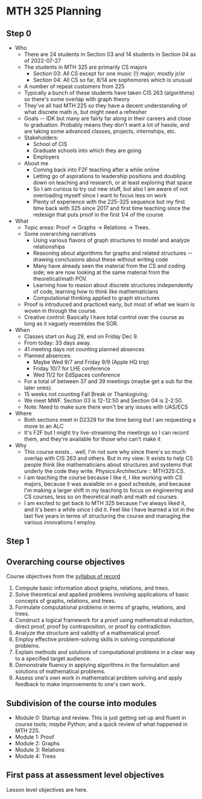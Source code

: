 # MTH 325 Planning 

## Step 0

+ Who
    - There are 24 students in Section 03 and 14 students in Section 04 as of 2022-07-27
    - The students in MTH 325 are primarily CS majors
        - Section 03: All CS except for one music (!) major; mostly jr/sr
        - Section 04: All CS so far, 8/14 are sophomores which is unusual
    - A number of repeat customers from 225
    - Typically a bunch of these students have taken CIS 263 (algorithms) so there's some overlap with graph theory
    - They've all had MTH 225 so they have a decent understanding of what discrete math is, but might need a refresher 
    - Goals -- IDK but many are fairly far along in their careers and close to graduation. Probably means they don't want a lot of hassle, and are taking some advanced classes, projects, internships, etc. 
    - Stakeholders: 
        - School of CIS 
        - Graduate schools into which they are going
        - Employers 
    - About me
        - Coming back into F2F teaching after a while online
        - Letting go of aspirations to leadership positions and doubling down on teaching and research, or at least exploring that space
        - So I am curious to try out new stuff, but also I am aware of not overloading myself since I want to focus less on work 
        - Plenty of experience with the 225-325 sequence but my first time back with 325 since 2017 and first time teaching since the redesign that puts proof in the first 1/4 of the course 
+ What
    - Topic areas: Proof -> Graphs -> Relations -> Trees. 
    - Some overarching narratives
        - Using various flavors of graph structures to model and analyze relationships 
        - Reasoning about algorithms for graphs and related structures -- drawing conclusions about these without writing code 
        - Many have already seen the material from the CS and coding side; we are now looking at the same material from the theoretical/math POV. 
        - Learning how to reason about discrete structures independently of code, learning how to think like mathematicians
        - Computational thinking applied to graph structures 
    - Proof is introduced and practiced early, but most of what we learn is woven in through the course. 
    - Creative control: Basically I have total control over the course as long as it vaguely resembles the SOR. 
+ When
    - Classes start on Aug 29, end on Friday Dec 9. 
    - From today: 33 days away. 
    - 41 meeting days not counting planned absences 
    - Planned absences: 
        - Maybe Wed 9/7 and Friday 9/9 (Apple HQ trip) 
        - Friday 10/7 for LHE conference
        - Wed 11/2 for EdSpaces conference 
    - For a total of between 37 and 39 meetings (maybe get a sub for the later ones). 
    - 15 weeks not counting Fall Break or Thanksgiving. 
    - We meet MWF. Section 03 is 12-12:50 and Section 04 is 2-2:50. 
    - Note: Need to make sure there won't be any issues with UAS/ECS
+ Where
    - Both sections meet in D2329 for the time being but I am requesting a move to an ALC 
    - It's F2F but I might try live-streaming the meetings so I can record them, and they're available for those who can't make it
+ Why
    - This course exists... well, I'm not sure why since there's so much overlap with CIS 263 and others. But in my view: It exists to help CS people think like mathematicians about structures and systems that underly the code they write. Physics:Architecture :: MTH325:CS. 
    - I am teaching the course because I like it, I like working with CS majors, because it was avaialble on a good schedule, and because I'm making a larger shift in my teaching to focus on engineering and CS courses, less so on theoretical math and math ed courses. 
    - I am excited to get back to MTH 325 because I've always liked it, and it's been a while since I did it. Feel like I have learned a lot in the last five years in terms of structuring the course and managing the various innovations I employ. 


## Step 1

## Overarching course objectives

Course objectives from the [syllabus of record](https://www.gvsu.edu/cms4/asset/9A420BCF-BA9E-0845-91754145EA82C51F/sor_descriptions_objectives__topics_for_faculty_updated_12-11-19.pdf)

1. Compute basic information about graphs, relations, and trees.
2. Solve theoretical and applied problems involving applications of basic concepts of graphs, relations, and trees.
3. Formulate computational problems in terms of graphs, relations, and trees.
4. Construct a logical framework for a proof using mathematical induction, direct proof, proof by contraposition, or proof by contradiction.
5. Analyze the structure and validity of a mathematical proof.
6. Employ effective problem-solving skills in solving computational problems.
7. Explain methods and solutions of computational problems in a clear way to a specified target audience.
8. Demonstrate fluency in applying algorithms in the formulation and solutions of mathematical problems.
9. Assess one's own work in mathematical problem solving and apply feedback to make improvements to one's own work.


## Subdivision of the course into modules 

- Module 0: Startup and review. This is just getting set up and fluent in course tools; *maybe* Python; and a quick review of what happened in MTH 225. 
- Module 1: Proof
- Module 2: Graphs
- Module 3: Relations
- Module 4: Trees

## First pass at assessment level objectives 

Lesson level objectives are here. 
